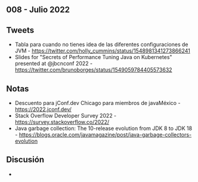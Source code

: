 008 - Julio 2022
--

## Tweets

* Tabla para cuando no tienes idea de las diferentes configuraciones de JVM - https://twitter.com/holly_cummins/status/1548981341273866241
* Slides for "Secrets of Performance Tuning Java on Kubernetes" presented at 
@jbcnconf
 2022 - https://twitter.com/brunoborges/status/1549059784405573632

## Notas

* Descuento para jConf.dev Chicago para miembros de javaMéxico - https://2022.jconf.dev/
* Stack Overflow Developer Survey 2022 - https://survey.stackoverflow.co/2022/
* Java garbage collection: The 10-release evolution from JDK 8 to JDK 18 - https://blogs.oracle.com/javamagazine/post/java-garbage-collectors-evolution

## Discusión

* 
